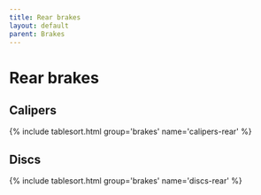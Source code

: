 ```yaml
---
title: Rear brakes
layout: default
parent: Brakes
---
```


# Rear brakes
## Calipers
{% include tablesort.html group='brakes' name='calipers-rear' %}

## Discs
{% include tablesort.html group='brakes' name='discs-rear' %}
